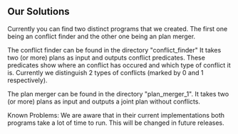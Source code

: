 ## Our Solutions

Currently you can find two distinct programs that we created.
The first one being an conflict finder and the other one being an plan merger.

The conflict finder can be found in the directory "conflict_finder"
It takes two (or more) plans as input and outputs conflict predicates.
These predicates show where an conflict has occured and which type of conflict it is.
Currently we distinguish 2 types of conflicts (marked by 0 and 1 respectively).


The plan merger can be found in the directory "plan_merger_1".
It takes two (or more) plans as input and outputs a joint plan without conflicts.

Known Problems:
We are aware that in their current implementations both programs take a lot of time to run.
This will be changed in future releases.
